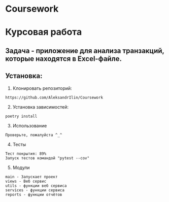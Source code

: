# Coursework
# Курсовая работа 
## Задача - приложение для анализа транзакций, которые находятся в Excel-файле.
## Установка:
1. Клонировать репозиторий:
```
https://github.com/AleksandrIlin/Coursework
```
2. Установка зависимостей: 
```
poetry install
```
3. Использование
```
Проверьте, пожалуйста ^_^
```
4. Тесты
```
Тест покрытия: 89% 
Запуск тестов командой "pytest --cov"

```
5. Модули
```
main - Запускает проект
views - Веб сервис
utils - функции веб сервиса
services - функции сервиса
reports - функции отчётов
```